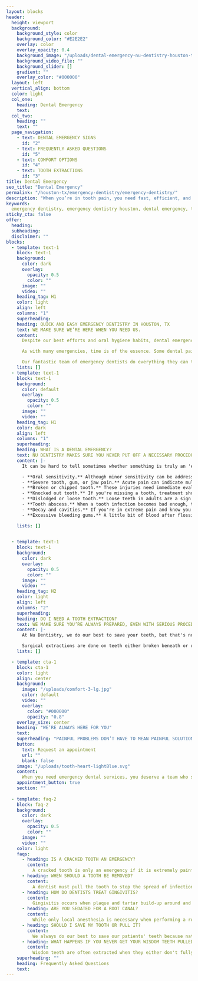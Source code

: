 ```yaml
---
layout: blocks
header:
  height: viewport
  background:
    background_style: color
    background_color: "#E2E2E2"
    overlay: color
    overlay_opacity: 0.4
    background_image: "/uploads/dental-emergency-nu-dentistry-houston-tx-hero.jpg"
    background_video_file: ""
    background_slider: []
    gradient: ""
    overlay_color: "#000000"
  layout: left
  vertical_align: bottom
  color: light
  col_one:
    heading: Dental Emergency 
    text: 
  col_two:
    heading: ""
    text: ""
  page_navigation:
    - text: DENTAL EMERGENCY SIGNS
      id: "2"
    - text: FREQUENTLY ASKED QUESTIONS
      id: "5"
    - text: COMFORT OPTIONS
      id: "4"
    - text: TOOTH EXTRACTIONS
      id: "3"      
title: Dental Emergency
seo_title: "Dental Emergency"
permalink: "/houston-tx/emergency-dentistry/emergency-dentistry/"
description: "When you’re in tooth pain, you need fast, efficient, and careful dentists. Emergency dentistry in Houston, TX doesn’t have to be stressful."
keywords:
  emergency dentistry, emergency dentistry houston, dental emergency, tooth extraction, wisdom teeth, emergency dentist, cavity, tooth abscess, tooth decay
sticky_cta: false
offer:
  heading: 
  subheading: 
  disclaimer: ""
blocks:
  - template: text-1
    block: text-1
    background:
      color: dark
      overlay:
        opacity: 0.5
        color: ""
      image: ""
      video: ""
    heading_tag: H1
    color: light
    align: left
    columns: "1"
    superheading: 
    heading: QUICK AND EASY EMERGENCY DENTISTRY IN HOUSTON, TX
    text: WE MAKE SURE WE’RE HERE WHEN YOU NEED US.
    content: 
      Despite our best efforts and oral hygiene habits, dental emergencies can still happen when we least expect it. Teeth can become injured in an accident or from biting on hard objects. Fillings, crowns, or other devices might break or fall out. Teeth can become severely infected and put you at risk for serious health problems. If you're suffering from a dental injury or pain, give Nu Dentistry a call! Dental emergencies can be scary and painful, but we're here to alleviate both your pain and your anxiety. We offer efficient, first-rate dental service, putting your mind at ease every step of the way. 

      As with many emergencies, time is of the essence. Some dental pain is severe and requires speedy medical attention to prevent further complications. We'll schedule your appointment right away, even on Saturday. We believe that you shouldn't have to wait for toothache relief. At Nu Dentistry, we make sure that our patients receive their emergency dental care within minutes of arriving, even with short or little notice.

      Our fantastic team of emergency dentists do everything they can to see you as quickly as possible. We can't stress enough that dental emergencies require swift action so that larger, more serious problems don't occur. We are a world-class dental specialty center prepared to treat your dental emergencies, whatever they may entail. Call us today at (832) 916-4144 for immediate service!
    lists: []
  - template: text-1
    block: text-1
    background:
      color: default
      overlay:
        opacity: 0.5
        color: ""
      image: ""
      video: ""
    heading_tag: H1
    color: dark
    align: left
    columns: "1"
    superheading: 
    heading: WHAT IS A DENTAL EMERGENCY?
    text: NU DENTISTRY MAKES SURE YOU NEVER PUT OFF A NECESSARY PROCEDURE.
    content: |-
      It can be hard to tell sometimes whether something is truly an 'emergency.' Do you need immediate treatment, or can it wait until you schedule an appointment? If you experience any of these symptoms, please call our office at (832) 916-4144:

      - **Oral sensitivity.** Although minor sensitivity can be addressed at a regular appointment, a sudden onset of severe sensitivity may indicate infection.
      - **Severe tooth, gum, or jaw pain.** Acute pain can indicate multiple dental issues. Toothaches are a sign of infection, especially when accompanied by a fever, earache, or pressure.
      - **Broken or chipped tooth.** These injuries need immediate evaluation to keep from getting infected. Jagged teeth edges can also cause sores and abrasions in the mouth.
      - **Knocked out tooth.** If you're missing a tooth, treatment should be received as soon as possible. For the tooth's best chance of survival, gather as many pieces as possible and only pick up the tooth by the crown, never the root.
      - **Dislodged or loose tooth.** Loose teeth in adults are a sign of either tooth injury or infection.
      - **Tooth abscess.** When a tooth infection becomes bad enough, the tooth swells and develops a pocket of pus known as an abscess. They're very serious and can spread to other areas of your jaw, head, and neck if left untreated.
      - **Decay and cavities.** If you're in extreme pain and know you have tooth decay or a cavity, please call our office so we can halt or treat any possible infections.
      - **Excessive bleeding gums.** A little bit of blood after flossing or a dental exam is typical. It can be a sign of gingivitis or early **periodontal disease**. However, if the gums won't stop bleeding, this may indicate a severe injury or advanced gum disease.

    lists: []

    
  - template: text-1
    block: text-1
    background:
      color: dark
      overlay:
        opacity: 0.5
        color: ""
      image: ""
      video: ""
    heading_tag: H2
    color: light
    align: left
    columns: "2"
    superheading: 
    heading: DO I NEED A TOOTH EXTRACTION?
    text: WE MAKE SURE YOU’RE ALWAYS PREPARED, EVEN WITH SERIOUS PROCEDURES.
    content: |-
      At Nu Dentistry, we do our best to save your teeth, but that's not always possible. Sometimes a tooth has decayed too much or fractured too severely for repairs like fillings, root canals, and frequent deep cleanings to be an option. Other times, extra or crowded teeth block emerging teeth from coming out without ruining the alignment of your arch. During cases like these, the best option to protect the teeth and bone around it is to have the tooth extracted. There are two kinds of extractions: a simple extraction and a surgical extraction. Simple extractions are for teeth visible above the gum line, and they can be done by loosening the tooth with an elevator tool and removing it with forceps.

      Surgical extractions are done on teeth either broken beneath or un-emerged from the gums. This type requires an incision into the gums to entirely remove the submerged tooth. While this procedure may seem scary at first, our dentists make sure that your operation is virtually painless. We offer multiple anesthetic and sedation options, guaranteeing that you're always comfortable during your treatment. We offer many services, such as implants, dentures, and bridges, that can help fill the gap and restore your missing tooth. We want to make sure you're always happy with your smile.
    lists: []

  - template: cta-1
    block: cta-1
    color: light
    align: center
    background:
      image: "/uploads/comfort-3-lg.jpg"
      color: default
      video: ""
      overlay:
        color: "#000000"
        opacity: "0.8"
    overlay_size: center
    heading: "WE’RE ALWAYS HERE FOR YOU"
    text: 
    superheading: "PAINFUL PROBLEMS DON’T HAVE TO MEAN PAINFUL SOLUTIONS."
    button:
      text: Request an appointment
      url: ""
      blank: false
    image: "/uploads/tooth-heart-lightBlue.svg"
    content:
      When you need emergency dental services, you deserve a team who stays calm under pressure and is unrelenting in giving you the best service possible. We're Nu Dentistry, and we're fully committed to your comfort even when times are tough. We understand that you might be nervous about your treatment, but we're here to put your fears at rest. Everything in our private patient suites is designed to put you at ease, from luxury entertainment to sedation options available upon request. Our dentists go above and beyond to achieve your complete dental satisfaction, no matter your needs.
    appointment_button: true
    section: ""
    
  - template: faq-2
    block: faq-2
    background:
      color: dark
      overlay:
        opacity: 0.5
        color: ""
      image: ""
      video: ""
    color: light
    faqs:
      - heading: IS A CRACKED TOOTH AN EMERGENCY?
        content:
          A cracked tooth is only an emergency if it is extremely painful. Pain can be a sign that the inside is damaged and the tooth fractured. If a tooth is fractured badly enough, it may not be salvageable. If these symptoms apply to you, please contact us immediately.
      - heading: WHEN SHOULD A TOOTH BE REMOVED?
        content:
          A dentist must pull the tooth to stop the spread of infection. A tooth might also need extraction if teeth are overcrowded or incoming teeth are impacted and unable to emerge. Overcrowding often happens with incoming wisdom teeth.
      - heading: HOW DO DENTISTS TREAT GINGIVITIS?
        content:
          Gingivitis occurs when plaque and tartar build-up around and under the gums, causing infection. Depending on the severity, treatment will include a regular dental cleaning or deep cleaning. A deep cleaning involves scaling teeth clean both above and below the gumline, respectively, of hardened build-up. Periodontal disease must be treated with deep cleaning. 
      - heading: ARE YOU SEDATED FOR A ROOT CANAL?
        content:
          While only local anesthesia is necessary when performing a root canal, you can opt for sedation with the procedure on request. Our fully trained dentists can sedate you during the procedure, either with oral conscious sedation or IV sedation. For anxious patients, this can soothe nervousness and give the best possible treatment experience.        
      - heading: SHOULD I SAVE MY TOOTH OR PULL IT?
        content:
          We always do our best to save our patients' teeth because natural teeth are stronger and keep their neighbors from shifting. Keeping those teeth will save a lot of time, discomfort, and money in the long run. However, there are times when a tooth has fractured or decayed past the point of saving, even with a root canal, and an extraction is necessary.
      - heading: WHAT HAPPENS IF YOU NEVER GET YOUR WISDOM TEETH PULLED OUT?
        content:
          Wisdom teeth are often extracted when they either don't fully emerge from the gum or if they stay fully submerged. Keeping your wisdom teeth in these circumstances can lead to infection or the development of oral cysts, which can damage your gums and bone.
    superheading: ""
    heading: Frequently Asked Questions
    text: 
---
```


